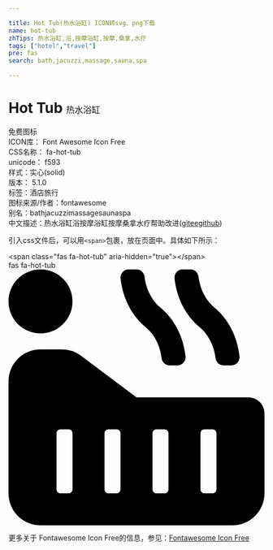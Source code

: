 ```yaml
---

title: Hot Tub(热水浴缸) ICON转svg、png下载
name: hot-tub
zhTips: 热水浴缸,浴,按摩浴缸,按摩,桑拿,水疗
tags: ["hotel","travel"]
pre: fas
search: bath,jacuzzi,massage,sauna,spa

---
```


# Hot Tub  <small style="font-size: 60%;font-weight: 100">热水浴缸</small>


<div class="detail-page">
<p>
<span><span class="badge-success badge">免费图标</span> </span>
<br/>
<span>
ICON库：
<span class="badge-secondary badge">Font Awesome Icon Free</span> 
</span>
<br/>
<span>
CSS名称：
<span class="badge-secondary badge">fa-hot-tub</span> 
</span>
<br/>
<span>
unicode：
<span class="badge-secondary badge">f593</span> 
<copy-btn content='f593' btn-title=""></copy-btn>
<copy-btn :content='String.fromCodePoint(parseInt("f593", 16))' btn-title="复制U"></copy-btn>
</span><br/><span>样式：<span class="badge-light badge">实心(solid)</span></span>
<br/>
<span>
版本：
<span class="badge-secondary badge">5.1.0</span> 
</span><br/><span>标签：<span class="badge-light badge"><router-link to="/tags/hotel.html">酒店</router-link></span><span class="badge-light badge"><router-link to="/tags/travel.html">旅行</router-link></span></span>
<br/>
<span>图标来源/作者：<span class="badge-light badge">fontawesome</span></span> 
<br/>
<span>别名：<span class="badge-light badge">bath</span><span class="badge-light badge">jacuzzi</span><span class="badge-light badge">massage</span><span class="badge-light badge">sauna</span><span class="badge-light badge">spa</span></span><br/><span class="zh-detail">中文描述：<span class="badge-primary badge">热水浴缸</span><span class="badge-primary badge">浴</span><span class="badge-primary badge">按摩浴缸</span><span class="badge-primary badge">按摩</span><span class="badge-primary badge">桑拿</span><span class="badge-primary badge">水疗</span><span class="help-link"><span>帮助改进</span>(<a href="https://gitee.com/liuwave/icon-helper/edit/master/json/fontawesome/solid/hot-tub.json" target="_blank" rel="noopener noreferrer">gitee</a><a href="https://github.com/liuwave/icon-helper/edit/master/json/fontawesome/solid/hot-tub.json" target="_blank" rel="noopener noreferrer">github</a></span>)</span><br/>
</p>
</div>
<div class="alert alert-dark">
  <i class="fas fa-hot-tub fa-xs"></i>
  <i class="fas fa-hot-tub fa-sm"></i>
  <i class="fas fa-hot-tub fa-lg"></i>
  <i class="fas fa-hot-tub fa-2x"></i>
  <i class="fas fa-hot-tub fa-3x"></i>
  <i class="fas fa-hot-tub fa-5x"></i>
  <i class="fas fa-hot-tub fa-7x"></i>
</div>
<div>
  <p>引入css文件后，可以用<code>&lt;span&gt;</code>包裹，放在页面中。具体如下所示：    
  </p>
  <div class="alert alert-primary" style="font-size: 14px">
    &lt;span class="fas fa-hot-tub" aria-hidden="true"&gt;&lt;/span&gt;
    <copy-btn content='<span class="fas fa-hot-tub" aria-hidden="true"></span>'></copy-btn>
  </div>
  <div class="alert alert-secondary">
    <i class="fas fa-hot-tub"
    style="font-size: 24px"
    aria-hidden="true"></i> fas fa-hot-tub
    <copy-btn content="fas fa-hot-tub" btn-title="复制图标名称"></copy-btn>
  </div>
</div>
<div id="svg" class="svg-wrap">
<svg xmlns="http://www.w3.org/2000/svg" viewBox="0 0 512 512"><path d="M414.21 177.65c1.02 8.21 7.75 14.35 15.75 14.35h16.12c9.51 0 17.08-8.57 16-18.35-4.34-39.11-22.4-74.53-50.13-97.16-17.37-14.17-28.82-36.75-31.98-62.15C378.96 6.14 372.22 0 364.23 0h-16.12c-9.51 0-17.09 8.57-16 18.35 4.34 39.11 22.4 74.53 50.13 97.16 17.36 14.17 28.82 36.75 31.97 62.14zm-108 0c1.02 8.21 7.75 14.35 15.75 14.35h16.12c9.51 0 17.08-8.57 16-18.35-4.34-39.11-22.4-74.53-50.13-97.16-17.37-14.17-28.82-36.75-31.98-62.15C270.96 6.14 264.22 0 256.23 0h-16.12c-9.51 0-17.09 8.57-16 18.35 4.34 39.11 22.4 74.53 50.13 97.16 17.36 14.17 28.82 36.75 31.97 62.14zM480 256H256l-110.93-83.2a63.99 63.99 0 0 0-38.4-12.8H64c-35.35 0-64 28.65-64 64v224c0 35.35 28.65 64 64 64h384c35.35 0 64-28.65 64-64V288c0-17.67-14.33-32-32-32zM128 440c0 4.42-3.58 8-8 8h-16c-4.42 0-8-3.58-8-8V328c0-4.42 3.58-8 8-8h16c4.42 0 8 3.58 8 8v112zm96 0c0 4.42-3.58 8-8 8h-16c-4.42 0-8-3.58-8-8V328c0-4.42 3.58-8 8-8h16c4.42 0 8 3.58 8 8v112zm96 0c0 4.42-3.58 8-8 8h-16c-4.42 0-8-3.58-8-8V328c0-4.42 3.58-8 8-8h16c4.42 0 8 3.58 8 8v112zm96 0c0 4.42-3.58 8-8 8h-16c-4.42 0-8-3.58-8-8V328c0-4.42 3.58-8 8-8h16c4.42 0 8 3.58 8 8v112zM64 128c35.35 0 64-28.65 64-64S99.35 0 64 0 0 28.65 0 64s28.65 64 64 64z"/></svg>
</div>
<detail full-name='fa-hot-tub'></detail>
    
<div><p>更多关于  Fontawesome Icon Free的信息，参见：<a target="_blank" href="https://iconhelper.cn/fontawesome.html">Fontawesome Icon Free</a>
</p></div>
